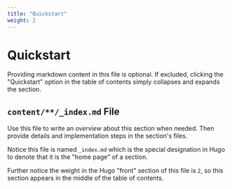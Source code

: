 ```yaml
---
title: "Quickstart"
weight: 2
---
```

# Quickstart

Providing markdown content in this file is optional. If excluded, clicking the "Quickstart" option in the table of contents simply collapses and expands the section.

## `content/**/_index.md` File

Use this file to write an *overview* about this section when needed. Then provide details and implementation steps in the section's files.

Notice this file is named `_index.md` which is the special designation in Hugo to denote that it is the "home page" of a section.

Further notice the weight in the Hugo "front" section of this file is `2`, so this section appears in the middle of the table of contents.
